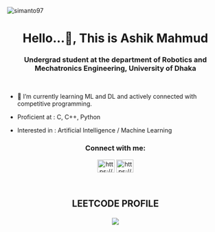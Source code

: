 <p align="left"> <img src="https://komarev.com/ghpvc/?username=simanto97&label=Profile%20views&color=0e75b6&style=flat" alt="simanto97" /> </p>
<h1 align="center">Hello...👋, This is Ashik Mahmud</h1>
<h3 align="center">Undergrad student at the department of Robotics and Mechatronics Engineering, University of Dhaka</h3>
</br>

- 🌱 I’m currently learning ML and DL and actively connected with competitive programming.

- Proficient at : C, C++, Python
- Interested in : Artificial Intelligence / Machine Learning

<h3 align="center">Connect with me:</h3>
<p align="center">
<a href="https://www.linkedin.com/in/ashik-mahmud-md/" target="blank"><img align="center" src="https://raw.githubusercontent.com/rahuldkjain/github-profile-readme-generator/master/src/images/icons/Social/linked-in-alt.svg" alt="https://www.linkedin.com/in/ashik-mahmud-md/" height="30" width="40" /></a>
<a href="https://www.facebook.com/mdashik.mahmud.1104/" target="blank"><img align="center" src="https://raw.githubusercontent.com/rahuldkjain/github-profile-readme-generator/master/src/images/icons/Social/facebook.svg" alt="https://www.facebook.com/mdashik.mahmud.1104/" height="30" width="40" /></a>
</p>

</br>

<h2 align="center">LEETCODE PROFILE<?h2>
<p align="center">
  <img  align=top flex-grow=1 src="https://leetcard.jacoblin.cool/ashik1104?ext=contest" />  
</p>
<!--
**ashik1104/ashik1104** is a ✨ _special_ ✨ repository because its `README.md` (this file) appears on your GitHub profile.

Here are some ideas to get you started:

- 🔭 I’m currently working on ...
- 🌱 I’m currently learning ...
- 👯 I’m looking to collaborate on ...
- 🤔 I’m looking for help with ...
- 💬 Ask me about ...
- 📫 How to reach me: ...
- 😄 Pronouns: ...
- ⚡ Fun fact: ...
-->
